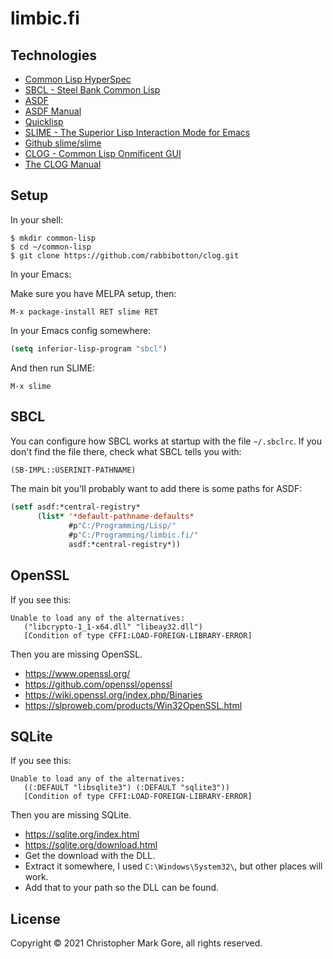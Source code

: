 # limbic.fi

## Technologies

- [Common Lisp HyperSpec](http://www.lispworks.com/documentation/HyperSpec/Front/)
- [SBCL - Steel Bank Common Lisp](http://www.sbcl.org/)
- [ASDF](https://common-lisp.net/project/asdf/)
- [ASDF Manual](https://www.common-lisp.net/project/asdf/asdf.html)
- [Quicklisp](https://www.quicklisp.org/beta/)
- [SLIME - The Superior Lisp Interaction Mode for Emacs](https://common-lisp.net/project/slime/)
- [Github slime/slime](https://github.com/slime/slime)
- [CLOG - Common Lisp Onmificent GUI](https://github.com/rabbibotton/clog)
- [The CLOG Manual](https://rabbibotton.github.io/clog/clog-manual.html)

## Setup

In your shell:

```
$ mkdir common-lisp
$ cd ~/common-lisp
$ git clone https://github.com/rabbibotton/clog.git
```

In your Emacs:

Make sure you have MELPA setup, then:

```
M-x package-install RET slime RET
```

In your Emacs config somewhere:

```lisp
(setq inferior-lisp-program "sbcl")
```

And then run SLIME:

```
M-x slime
```

## SBCL

You can configure how SBCL works at startup with the file `~/.sbclrc`.
If you don't find the file there, check what SBCL tells you with:

```lisp
(SB-IMPL::USERINIT-PATHNAME)
```

The main bit you'll probably want to add there is some paths for ASDF:

```lisp
(setf asdf:*central-registry*
      (list* '*default-pathname-defaults*
             #p"C:/Programming/Lisp/"
             #p"C:/Programming/limbic.fi/"
             asdf:*central-registry*))
```

## OpenSSL

If you see this:

```
Unable to load any of the alternatives:
   ("libcrypto-1_1-x64.dll" "libeay32.dll")
   [Condition of type CFFI:LOAD-FOREIGN-LIBRARY-ERROR]
```

Then you are missing OpenSSL.

- https://www.openssl.org/
- https://github.com/openssl/openssl
- https://wiki.openssl.org/index.php/Binaries
- https://slproweb.com/products/Win32OpenSSL.html

## SQLite

If you see this:

```
Unable to load any of the alternatives:
   ((:DEFAULT "libsqlite3") (:DEFAULT "sqlite3"))
   [Condition of type CFFI:LOAD-FOREIGN-LIBRARY-ERROR]

```

Then you are missing SQLite.

- https://sqlite.org/index.html
- https://sqlite.org/download.html
- Get the download with the DLL.
- Extract it somewhere, I used `C:\Windows\System32\`, but other places will work.
- Add that to your path so the DLL can be found.

## License

Copyright © 2021 Christopher Mark Gore, all rights reserved.
